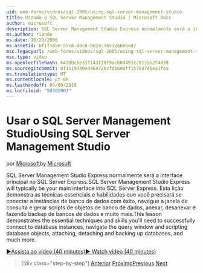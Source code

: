 ```yaml
---
uid: web-forms/videos/sql-2005/using-sql-server-management-studio
title: Usando o SQL Server Management Studio | Microsoft Docs
author: microsoft
description: SQL Server Management Studio Express normalmente será a interface principal no SQL Server Express. Esta lição demonstra as técnicas essenciais e esqui...
ms.author: riande
ms.date: 10/23/2006
ms.assetid: bf1f345e-55c8-4dc8-b62a-365326bb6ed7
msc.legacyurl: /web-forms/videos/sql-2005/using-sql-server-management-studio
msc.type: video
ms.openlocfilehash: 6428bc6e31f143f10f9acb0d491c2813552f4938
ms.sourcegitcommit: 0f1119340e4464720cfd16d0ff15764746ea1fea
ms.translationtype: MT
ms.contentlocale: pt-BR
ms.lasthandoff: 04/09/2019
ms.locfileid: "59381907"
---
```

# <a name="using-sql-server-management-studio"></a><span data-ttu-id="04d95-104">Usar o SQL Server Management Studio</span><span class="sxs-lookup"><span data-stu-id="04d95-104">Using SQL Server Management Studio</span></span>

<span data-ttu-id="04d95-105">por [Microsoft](https://github.com/microsoft)</span><span class="sxs-lookup"><span data-stu-id="04d95-105">by [Microsoft](https://github.com/microsoft)</span></span>

<span data-ttu-id="04d95-106">SQL Server Management Studio Express normalmente será a interface principal no SQL Server Express.</span><span class="sxs-lookup"><span data-stu-id="04d95-106">SQL Server Management Studio Express will typically be your main interface into SQL Server Express.</span></span> <span data-ttu-id="04d95-107">Esta lição demonstra as técnicas essenciais e habilidades que você precisará se conectar a instâncias de banco de dados com êxito, navegue a janela de consulta e gerar scripts de objetos de banco de dados, anexar, desanexar e fazendo backup de bancos de dados e muito mais.</span><span class="sxs-lookup"><span data-stu-id="04d95-107">This lesson demonstrates the essential techniques and skills you'll need to successfully connect to database instances, navigate the query window and scripting database objects, attaching, detaching and backing up databases, and much more.</span></span>

[<span data-ttu-id="04d95-108">&#9654;Assista ao vídeo (40 minutos)</span><span class="sxs-lookup"><span data-stu-id="04d95-108">&#9654; Watch video (40 minutes)</span></span>](https://channel9.msdn.com/Blogs/ASP-NET-Site-Videos/using-sql-server-management-studio)

> [!div class="step-by-step"]
> <span data-ttu-id="04d95-109">[Anterior](connecting-your-web-application-to-sql-server-2005-express-edition.md)
> [Próximo](getting-started-with-reporting-services.md)</span><span class="sxs-lookup"><span data-stu-id="04d95-109">[Previous](connecting-your-web-application-to-sql-server-2005-express-edition.md)
[Next](getting-started-with-reporting-services.md)</span></span>
